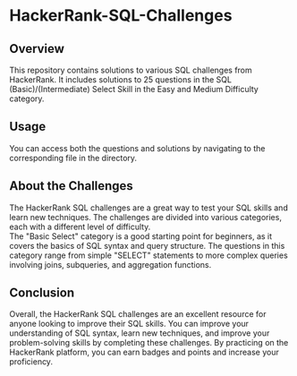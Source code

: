 # HackerRank-SQL-Challenges

## Overview
This repository contains solutions to various SQL challenges from HackerRank. It includes solutions to 25 questions in the SQL (Basic)/(Intermediate) Select Skill in the Easy and Medium Difficulty category.

## Usage
You can access both the questions and solutions by navigating to the corresponding file in the directory.

## About the Challenges
The HackerRank SQL challenges are a great way to test your SQL skills and learn new techniques. The challenges are divided into various categories, each with a different level of difficulty.  
The "Basic Select" category is a good starting point for beginners, as it covers the basics of SQL syntax and query structure. The questions in this category range from simple "SELECT" statements to more complex queries involving joins, subqueries, and aggregation functions.  

## Conclusion
Overall, the HackerRank SQL challenges are an excellent resource for anyone looking to improve their SQL skills. You can improve your understanding of SQL syntax, learn new techniques, and improve your problem-solving skills by completing these challenges. By practicing on the HackerRank platform, you can earn badges and points and increase your proficiency.
